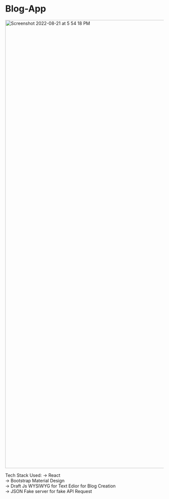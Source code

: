 # Blog-App
<img width="1427" alt="Screenshot 2022-08-21 at 5 54 18 PM" src="https://user-images.githubusercontent.com/76959234/185790764-6ee21003-579b-41ea-b743-ad472a8bbb63.png">

Tech Stack Used:
 -> React <br/>
 -> Bootstrap Material Design <br/>
 -> Draft Js WYSIWYG for Text Edior for Blog Creation <br/>
 -> JSON Fake server for fake API Request
 
